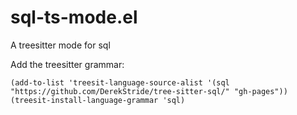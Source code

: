 # sql-ts-mode.el
A treesitter mode for sql

Add the treesitter grammar:

```
(add-to-list 'treesit-language-source-alist '(sql "https://github.com/DerekStride/tree-sitter-sql/" "gh-pages"))
(treesit-install-language-grammar 'sql)
```
